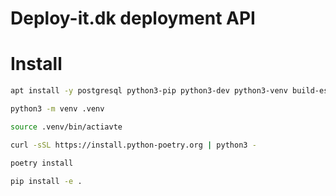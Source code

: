 # Deploy-it.dk deployment API

# Install 
```sh
apt install -y postgresql python3-pip python3-dev python3-venv build-essential libxml2-dev libxslt1-dev libldap2-dev libsasl2-dev libssl-dev libffi-dev libjpeg-dev libpq-dev
```

```sh
python3 -m venv .venv
```

```sh
source .venv/bin/actiavte

```
```sh
curl -sSL https://install.python-poetry.org | python3 -
```

```sh
poetry install
```

```sh
pip install -e .

```